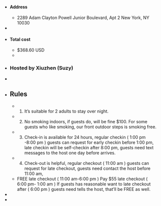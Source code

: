 - #### Address
	- 2289 Adam Clayton Powell Junior Boulevard, Apt 2
	  New York, NY 10030
-
- #### Total cost
	- $368.60 USD
	-
- ### Hosted by Xiuzhen (Suzy)
-
- ## Rules
	- 1. It’s suitable for 2 adults to stay over night.
	- 2. No smoking indoors, if guests do, will be fine $100. For some guests who like smoking, our front outdoor steps is smoking free.
	- 3. Check-in is available for 24 hours, regular checkin ( 1:00 pm -8:00 pm ) guests can request for early checkin before 1:00 pm, late 
	      checkin will be self-checkin after 8:00 pm, guests need text messages to the host one day before arrives.
	- 4. Check-out is helpful, regular checkout ( 11:00 am ) guests can request for late checkout, guests need contact the host before 11:00 
	  am,
	- FREE late checkout ( 11:00 am-6:00 pm ) 
	  Pay $55 late checkout ( 6:00 pm- 1:00 am )
	  If guests has reasonable want to late checkout after ( 6:00 pm ) guests need tells the host, that’ll be FREE as well.
-
-